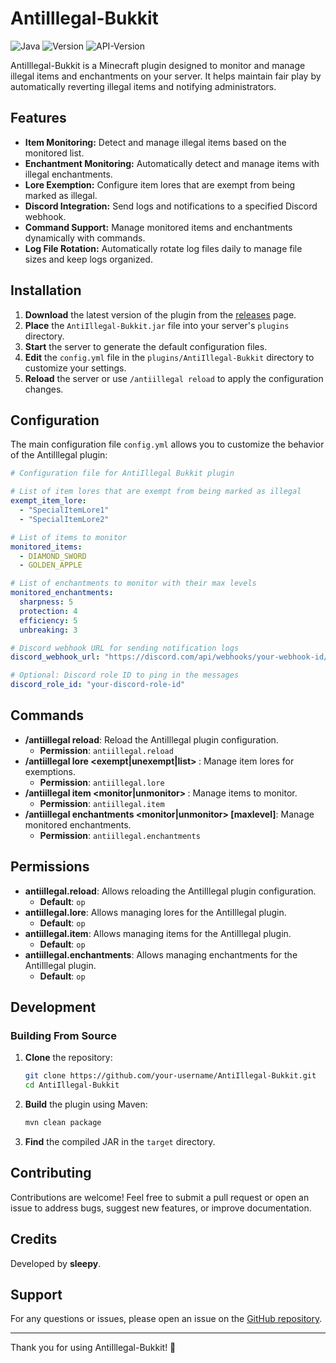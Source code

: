 # AntiIllegal-Bukkit

![Java](https://img.shields.io/badge/Java-17-blue) 
![Version](https://img.shields.io/badge/version-1.1.0-yellow.svg)
![API-Version](https://img.shields.io/badge/api--version-1.13-lightgrey.svg)

AntiIllegal-Bukkit is a Minecraft plugin designed to monitor and manage illegal items and enchantments on your server. It helps maintain fair play by automatically reverting illegal items and notifying administrators.

## Features

- **Item Monitoring:** Detect and manage illegal items based on the monitored list.
- **Enchantment Monitoring:** Automatically detect and manage items with illegal enchantments.
- **Lore Exemption:** Configure item lores that are exempt from being marked as illegal.
- **Discord Integration:** Send logs and notifications to a specified Discord webhook.
- **Command Support:** Manage monitored items and enchantments dynamically with commands.
- **Log File Rotation:** Automatically rotate log files daily to manage file sizes and keep logs organized.

## Installation

1. **Download** the latest version of the plugin from the [releases](https://github.com/SleepyKittenn/AntiIllegal/releases) page.
2. **Place** the `AntiIllegal-Bukkit.jar` file into your server's `plugins` directory.
3. **Start** the server to generate the default configuration files.
4. **Edit** the `config.yml` file in the `plugins/AntiIllegal-Bukkit` directory to customize your settings.
5. **Reload** the server or use `/antiillegal reload` to apply the configuration changes.

## Configuration

The main configuration file `config.yml` allows you to customize the behavior of the AntiIllegal plugin:

```yaml
# Configuration file for AntiIllegal Bukkit plugin

# List of item lores that are exempt from being marked as illegal
exempt_item_lore:
  - "SpecialItemLore1"
  - "SpecialItemLore2"

# List of items to monitor
monitored_items:
  - DIAMOND_SWORD
  - GOLDEN_APPLE

# List of enchantments to monitor with their max levels
monitored_enchantments:
  sharpness: 5
  protection: 4
  efficiency: 5
  unbreaking: 3

# Discord webhook URL for sending notification logs
discord_webhook_url: "https://discord.com/api/webhooks/your-webhook-id/your-webhook-token"

# Optional: Discord role ID to ping in the messages
discord_role_id: "your-discord-role-id"
```

## Commands

- **/antiillegal reload**: Reload the AntiIllegal plugin configuration.
    - **Permission**: `antiillegal.reload`
- **/antiillegal lore <exempt|unexempt|list> <lore>**: Manage item lores for exemptions.
    - **Permission**: `antiillegal.lore`
- **/antiillegal item <monitor|unmonitor> <item>**: Manage items to monitor.
    - **Permission**: `antiillegal.item`
- **/antiillegal enchantments <monitor|unmonitor> <enchantment> [maxlevel]**: Manage monitored enchantments.
    - **Permission**: `antiillegal.enchantments`

## Permissions

- **antiillegal.reload**: Allows reloading the AntiIllegal plugin configuration.
    - **Default**: `op`
- **antiillegal.lore**: Allows managing lores for the AntiIllegal plugin.
    - **Default**: `op`
- **antiillegal.item**: Allows managing items for the AntiIllegal plugin.
    - **Default**: `op`
- **antiillegal.enchantments**: Allows managing enchantments for the AntiIllegal plugin.
    - **Default**: `op`

## Development

### Building From Source

1. **Clone** the repository:
    ```sh
    git clone https://github.com/your-username/AntiIllegal-Bukkit.git
    cd AntiIllegal-Bukkit
    ```

2. **Build** the plugin using Maven:
    ```sh
    mvn clean package
    ```

3. **Find** the compiled JAR in the `target` directory.

## Contributing

Contributions are welcome! Feel free to submit a pull request or open an issue to address bugs, suggest new features, or improve documentation.

## Credits

Developed by **sleepy**.

## Support

For any questions or issues, please open an issue on the [GitHub repository](https://github.com/SleepyKittenn/AntiIllegal/issues).

---

Thank you for using AntiIllegal-Bukkit! 🎉
